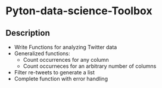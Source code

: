 # Pyton-data-science-Toolbox
## Description 
- Write Functions for analyzing Twitter data
- Generalized functions: 
  - Count occurrences for any column
  - Count occurneces for an arbitrary number of columns
- Filter re-tweets to generate a list 
- Complete function with error handling 
